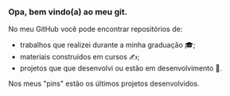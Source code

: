 ### Opa, bem vindo(a) ao meu git.

No meu GitHub você pode encontrar repositórios de:
* trabalhos que realizei durante a minha graduação :mortar_board:;
* materiais construídos em cursos :writing_hand:;
* projetos que que desenvolvi ou estão em desenvolvimento :star2:.

Nos meus "pins" estão os últimos projetos desenvolvidos.


<!--
**andreepdias/andreepdias** is a ✨ _special_ ✨ repository because its `README.md` (this file) appears on your GitHub profile.

Here are some ideas to get you started:

- 🔭 I’m currently working on ...
- 🌱 I’m currently learning ...
- 👯 I’m looking to collaborate on ...
- 🤔 I’m looking for help with ...
- 💬 Ask me about ...
- 📫 How to reach me: ...
- 😄 Pronouns: ...
- ⚡ Fun fact: ...
-->
